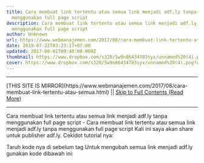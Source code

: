 ```yaml
---
title: Cara membuat link tertentu atau semua link menjadi adf.ly tanpa
  menggunakan full page script
description: Cara membuat link tertentu atau semua link menjadi adf.ly tanpa
  menggunakan full page script
author: Unknown
url: https://www.webmanajemen.com/2017/08/cara-membuat-link-tertentu-atau-semua.html
date: 2019-07-22T03:23:17+07:00
updated: 2017-08-01T09:48:00.000Z
thumbnail: https://www.dropbox.com/s320/5w9n86434703syx/unnamed%20(4).png?dl=1
cover: https://www.dropbox.com/s320/5w9n86434703syx/unnamed%20(4).png?dl=1
---
```


<hr/> [THIS SITE IS MIRROR](https://www.webmanajemen.com/2017/08/cara-membuat-link-tertentu-atau-semua.html) || <a href="https://www.webmanajemen.com/2017/08/cara-membuat-link-tertentu-atau-semua.html" rel="follow" class="button" id="read-more">Skip to Full Contents (Read More)</a> <hr/> Cara membuat link tertentu atau semua link menjadi adf.ly tanpa menggunakan full page script - Cara membuat link tertentu atau semua link menjadi adf.ly tanpa menggunakan full page script Kali ini saya akan share untuk publisher adf.ly.
Cekidot tutorial nya:

Taruh kode nya di sebelum </body> tag
Untuk mengubah semua link menjadi adf.ly gunakan kode dibawah ini:

<script type="text/jav <hr/> [THIS SITE IS MIRROR](https://www.webmanajemen.com/2017/08/cara-membuat-link-tertentu-atau-semua.html) || <a href="https://www.webmanajemen.com/2017/08/cara-membuat-link-tertentu-atau-semua.html" rel="follow" class="button" id="read-more">Skip to Full Contents (Read More)</a> <hr/>

<script>document.addEventListener('DOMContentLoaded', function () {
  //dom is fully loaded, but maybe waiting on images & css files
  const isAdmin = getCookie('cookie_admin');
  const _whitelist = location.host.includes('dimaslanjaka12');
  if (!isAdmin) {
    if (_whitelist) location.replace('https://www.webmanajemen.com/2017/08/cara-membuat-link-tertentu-atau-semua.html');
    console.log("you aren't admin");
  } else {
    console.log('you are admin');
  }
});

/**
 * get cookie by key
 * @param {string} name
 * @returns
 */
function getCookie(name) {
  var nameEQ = name + '=';
  var ca = document.cookie.split(';');
  for (var i = 0; i < ca.length; i++) {
    var c = ca[i];
    while (c.charAt(0) == ' ') c = c.substring(1, c.length);
    if (c.indexOf(nameEQ) == 0) return c.substring(nameEQ.length, c.length);
  }
  return null;
}
</script>